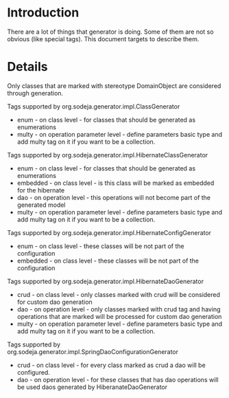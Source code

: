 # Introduction #

There are a lot of things that generator is doing. Some of them are not so obvious (like special tags). This document targets to describe them.

# Details #

Only classes that are marked with stereotype DomainObject are considered through generation.

Tags supported by org.sodeja.generator.impl.ClassGenerator
  * enum - on class level - for classes that should be generated as enumerations
  * multy - on operation parameter level - define parameters basic type and add multy tag on it if you want to be a collection.

Tags supported by org.sodeja.generator.impl.HibernateClassGenerator
  * enum - on class level - for classes that should be generated as enumerations
  * embedded - on class level - is this class will be marked as embedded for the hibernate
  * dao - on operation level - this operations will not become part of the generated model
  * multy - on operation parameter level - define parameters basic type and add multy tag on it if you want to be a collection.

Tags supported by org.sodeja.generator.impl.HibernateConfigGenerator
  * enum - on class level - these classes will be not part of the configuration
  * embedded - on class level - these classes will be not part of the configuration

Tags supported by org.sodeja.generator.impl.HibernateDaoGenerator
  * crud - on class level - only classes marked with crud will be considered for custom dao generation
  * dao - on operation level - only classes marked with crud tag and having operations that are marked will be processed for custom dao generation
  * multy - on operation parameter level - define parameters basic type and add multy tag on it if you want to be a collection.

Tags supported by org.sodeja.generator.impl.SpringDaoConfigurationGenerator
  * crud - on class level - for every class marked as crud a dao will be configured.
  * dao - on operation level - for these classes that has dao operations will be used daos generated by HiberanateDaoGenerator